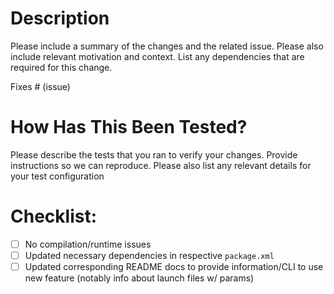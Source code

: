 # Description

Please include a summary of the changes and the related issue. Please also include relevant motivation and context. List any dependencies that are required for this change.

Fixes # (issue)

# How Has This Been Tested?

Please describe the tests that you ran to verify your changes. Provide instructions so we can reproduce. Please also list any relevant details for your test configuration

# Checklist:

- [ ] No compilation/runtime issues
- [ ] Updated necessary dependencies in respective `package.xml` 
- [ ] Updated corresponding README docs to provide information/CLI to use new feature (notably info about launch files w/ params)

